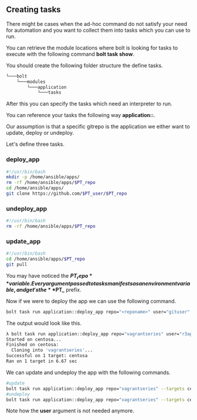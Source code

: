 ## Creating tasks

There might be cases when the ad-hoc command do not satisfy your need for automation and you want to collect them into tasks which you can use to run.

You can retrieve the module locations where bolt is looking for tasks to execute with the following command **bolt task show**.

You should create the following folder structure the define tasks.

``` bash
└───bolt
    └───modules
        └───application
            └───tasks
```

After this you can specify the tasks which need an interpreter to run.

You can reference your tasks the following way **application::<taskname>**. 

Our assumption is that a specific gitrepo is the application we either want to update, deploy or undeploy.

Let's define three tasks.

### deploy_app

``` bash
#!/usr/bin/bash
mkdir -p /home/ansible/apps/
rm -rf /home/ansible/apps/$PT_repo
cd /home/ansible/apps/
git clone https://github.com/$PT_user/$PT_repo
```

### undeploy_app

``` bash
#!/usr/bin/bash
rm -rf /home/ansible/apps/$PT_repo
```

### update_app

``` bash
#!/usr/bin/bash
cd /home/ansible/apps/$PT_repo
git pull
```

You may have noticed the **$PT_repo** variable. Every argument passed to tasks manifests as an environment variable, and get's the **$PT_** prefix.


Now if we were to deploy the app we can use the following command.

``` bash
bolt task run application::deploy_app repo="<reponame>" user="gituser" --targets centosa
```

The output would look like this.

``` bash
λ bolt task run application::deploy_app repo="vagrantseries" user="r3ap3rpy" --targets centosa
Started on centosa...
Finished on centosa:
  Cloning into 'vagrantseries'...
Successful on 1 target: centosa
Ran on 1 target in 6.67 sec
```

We can update and undeploy the app with the following commands.

``` bash
#update
bolt task run application::deploy_app repo="vagrantseries" --targets centosa
#undeploy
bolt task run application::deploy_app repo="vagrantseries" --targets centosa
```

Note how the **user** argument is not needed anymore.
